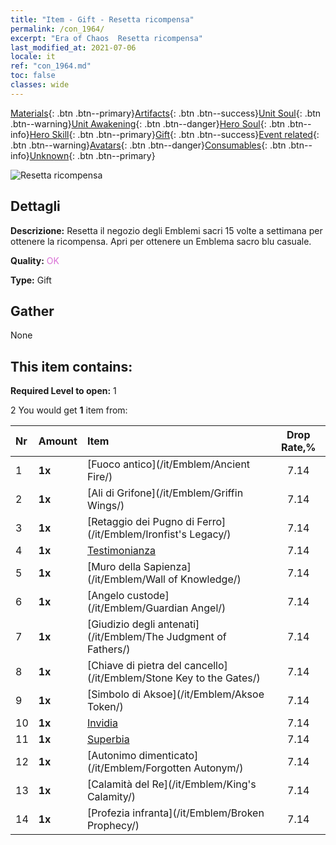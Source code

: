 ```yaml
---
title: "Item - Gift - Resetta ricompensa"
permalink: /con_1964/
excerpt: "Era of Chaos  Resetta ricompensa"
last_modified_at: 2021-07-06
locale: it
ref: "con_1964.md"
toc: false
classes: wide
---
```

 [Materials](/ItemsIT/){: .btn .btn--primary}[Artifacts](/ItemsIT/Artifacts/){: .btn .btn--success}[Unit Soul](/ItemsIT/UnitSoul/){: .btn .btn--warning}[Unit Awakening](/ItemsIT/UnitAwakening/){: .btn .btn--danger}[Hero Soul](/ItemsIT/HeroSoul/){: .btn .btn--info}[Hero Skill](/ItemsIT/HeroSkill/){: .btn .btn--primary}[Gift](/ItemsIT/Gift/){: .btn .btn--success}[Event related](/ItemsIT/Events/){: .btn .btn--warning}[Avatars](/ItemsIT/Avatars/){: .btn .btn--danger}[Consumables](/ItemsIT/Consumables/){: .btn .btn--info}[Unknown](/ItemsIT/Unknown/){: .btn .btn--primary}

 ![Resetta ricompensa](/images/t/shenghui_4.png)

## Dettagli
 **Descrizione:** Resetta il negozio degli Emblemi sacri 15 volte a settimana per ottenere la ricompensa. Apri per ottenere un Emblema sacro blu casuale.

 **Quality:** <span style="color: #DA70D6">OK</span>

 **Type:** Gift

## Gather

  None

## This item contains:

 **Required Level to open:** 1

 2 You would get **1** item  from:

  | Nr | Amount |     Item    | Drop Rate,% |
  |:---|:-------|:------------|:---------:|
  | 1 |  **1x** | [Fuoco antico](/it/Emblem/Ancient Fire/) | 7.14 | 
  | 2 |  **1x** | [Ali di Grifone](/it/Emblem/Griffin Wings/) | 7.14 | 
  | 3 |  **1x** | [Retaggio dei Pugno di Ferro](/it/Emblem/Ironfist's Legacy/) | 7.14 | 
  | 4 |  **1x** | [Testimonianza](/it/Emblem/Witness/) | 7.14 | 
  | 5 |  **1x** | [Muro della Sapienza](/it/Emblem/Wall of Knowledge/) | 7.14 | 
  | 6 |  **1x** | [Angelo custode](/it/Emblem/Guardian Angel/) | 7.14 | 
  | 7 |  **1x** | [Giudizio degli antenati](/it/Emblem/The Judgment of Fathers/) | 7.14 | 
  | 8 |  **1x** | [Chiave di pietra del cancello](/it/Emblem/Stone Key to the Gates/) | 7.14 | 
  | 9 |  **1x** | [Simbolo di Aksoe](/it/Emblem/Aksoe Token/) | 7.14 | 
  | 10 |  **1x** | [Invidia](/it/Emblem/Jealousy/) | 7.14 | 
  | 11 |  **1x** | [Superbia](/it/Emblem/Arrogance/) | 7.14 | 
  | 12 |  **1x** | [Autonimo dimenticato](/it/Emblem/Forgotten Autonym/) | 7.14 | 
  | 13 |  **1x** | [Calamità del Re](/it/Emblem/King's Calamity/) | 7.14 | 
  | 14 |  **1x** | [Profezia infranta](/it/Emblem/Broken Prophecy/) | 7.14 | 
